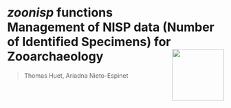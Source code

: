 # ***zoonisp*** functions <br> Management of NISP data (Number of Identified Specimens) for Zooarchaeology <img src="https://github.com/zoometh/thomashuet.github.io/blob/main/img/prj_zoonisp.png" align="right" width="120"/>
> Thomas Huet, Ariadna Nieto-Espinet


